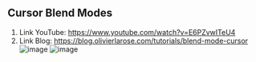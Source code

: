 ## Cursor Blend Modes
1. Link YouTube: https://www.youtube.com/watch?v=E6PZvwITeU4
2. Link Blog: https://blog.olivierlarose.com/tutorials/blend-mode-cursor
![image](https://github.com/user-attachments/assets/8d53240c-cdb8-4752-b5af-bdc0052d3cb4)
![image](https://github.com/user-attachments/assets/5345ca54-10a5-40aa-a8b5-5867942603d4)

